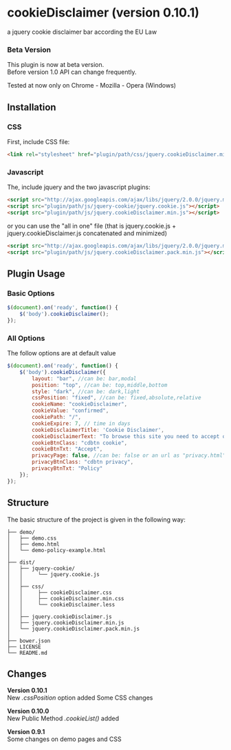 # cookieDisclaimer (version 0.10.1)
a jquery cookie disclaimer bar according the EU Law

### Beta Version
This plugin is now at beta version.<br>
Before version 1.0 API can change frequently.

Tested at now only on Chrome - Mozilla - Opera (Windows)

## Installation

### CSS
First, include CSS file:
```html
<link rel="stylesheet" href="plugin/path/css/jquery.cookieDisclaimer.min.css">
```

### Javascript
The, include jquery and the two javascript plugins:
```html
<script src="http://ajax.googleapis.com/ajax/libs/jquery/2.0.0/jquery.min.js"></script>
<script src="plugin/path/js/jquery-cookie/jquery.cookie.js"></script>
<script src="plugin/path/js/jquery.cookieDisclaimer.min.js"></script>
```
or you can use the "all in one" file (that is jquery.cookie.js + jquery.cookieDisclaimer.js concatenated and minimized)
```html
<script src="http://ajax.googleapis.com/ajax/libs/jquery/2.0.0/jquery.min.js"></script>
<script src="plugin/path/js/jquery.cookieDisclaimer.pack.min.js"></script>
```

## Plugin Usage

### Basic Options
```javascript
$(document).on('ready', function() {
    $('body').cookieDisclaimer();
});
```

### All Options
The follow options are at default value
```javascript
$(document).on('ready', function() {
    $('body').cookieDisclaimer({
        layout: "bar", //can be: bar,modal
        position: "top", //can be: top,middle,bottom
        style: "dark", //can be: dark,light
        cssPosition: "fixed", //can be: fixed,absolute,relative
        cookieName: "cookieDisclaimer", 
        cookieValue: "confirmed", 
        cookiePath: "/", 
        cookieExpire: 7, // time in days
        cookieDisclaimerTitle: 'Cookie Disclaimer',
        cookieDisclaimerText: "To browse this site you need to accept our cookie policy.",
        cookieBtnClass: "cdbtn cookie",
        cookieBtnTxt: "Accept",
        privacyPage: false, //can be: false or an url as "privacy.html"
        privacyBtnClass: "cdbtn privacy",
        privacyBtnTxt: "Policy"
    });
});
```

## Structure

The basic structure of the project is given in the following way:

```
├── demo/
│   ├── demo.css
│   ├── demo.html
│   └── demo-policy-example.html
│   
├── dist/
│   ├── jquery-cookie/
│   │     └── jquery.cookie.js
│   │
│   ├── css/
│   │     ├── cookieDisclaimer.css
│   │     ├── cookieDisclaimer.min.css
│   │     └── cookieDisclaimer.less
│   │
│   ├── jquery.cookieDisclaimer.js
│   ├── jquery.cookieDisclaimer.min.js
│   └── jquery.cookieDisclaimer.pack.min.js
│
├── bower.json
├── LICENSE
└── README.md
```

## Changes

**Version 0.10.1**<br>
New *.cssPosition* option added
Some CSS changes

**Version 0.10.0**<br>
New Public Method *.cookieList()* added

**Version 0.9.1**<br>
Some changes on demo pages and CSS

